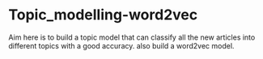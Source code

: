 # Topic_modelling-word2vec
Aim here is to build a topic model that can classify all the new articles into different topics with a good accuracy.
also build a word2vec model.
